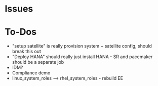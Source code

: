 # Issues

# To-Dos
- "setup satellite" is really provision system + satellite config, should break this out
- "Deploy HANA" should really just install HANA - SR and pacemaker should be a separate job
- IDM?
- Compliance demo
- linux_system_roles --> rhel_system_roles - rebuild EE
